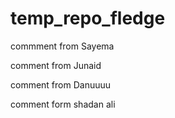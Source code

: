 # temp_repo_fledge

commment from Sayema

comment from Junaid

comment from Danuuuu

comment form shadan ali
